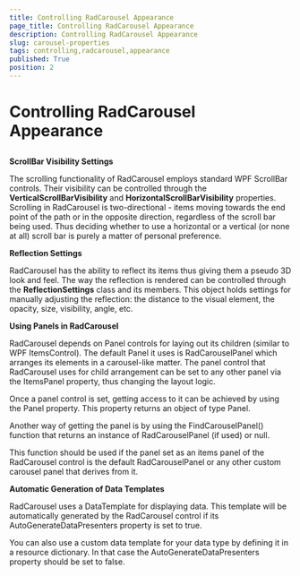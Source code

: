 ```yaml
---
title: Controlling RadCarousel Appearance
page_title: Controlling RadCarousel Appearance
description: Controlling RadCarousel Appearance
slug: carousel-properties
tags: controlling,radcarousel,appearance
published: True
position: 2
---
```


# Controlling RadCarousel Appearance



## 

__ScrollBar Visibility Settings__

The scrolling functionality of RadCarousel employs standard WPF ScrollBar controls. Their visibility can be controlled through the __VerticalScrollBarVisibility__ and __HorizontalScrollBarVisibility__ properties. Scrolling in RadCarousel is two-directional - items moving towards the end point of the path or in the opposite direction, regardless of the scroll bar being used. Thus deciding whether to use a horizontal or a vertical (or none at all) scroll bar is purely a matter of personal preference.



__Reflection Settings__

RadCarousel has the ability to reflect its items thus giving them a pseudo 3D look and feel. The way the reflection is rendered can be controlled through the __ReflectionSettings__ class and its members. This object holds settings for manually adjusting the reflection: the distance to the visual element, the opacity, size, visibility, angle, etc.



__Using Panels in RadCarousel__

RadCarousel depends on Panel controls for laying out its children (similar to WPF ItemsControl). The default Panel it uses is RadCarouselPanel which arranges its elements in a carousel-like matter. The panel control that RadCarousel uses for child arrangement can be set to any other panel via the ItemsPanel property, thus changing the layout logic.



Once a panel control is set, getting access to it can be achieved by using the Panel property. This property returns an object of type Panel.



Another way of getting the panel is by using the FindCarouselPanel() function that returns an instance of RadCarouselPanel (if used) or null.

This function should be used if the panel set as an items panel of the RadCarousel control is the default RadCarouselPanel or any other custom carousel panel that derives from it.



__Automatic Generation of Data Templates__

RadCarousel uses a DataTemplate for displaying data. This template will be automatically generated by the RadCarousel control if its AutoGenerateDataPresenters property is set to true. 

You can also use a custom data template for your data type by defining it in a resource dictionary. In that case the AutoGenerateDataPresenters property should be set to false.
